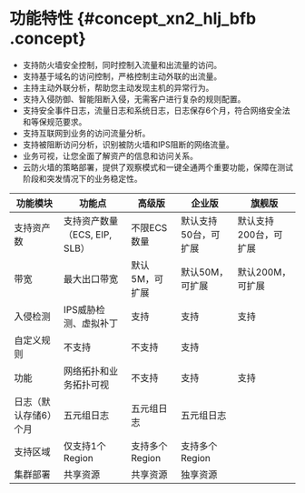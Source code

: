 # 功能特性 {#concept_xn2_hlj_bfb .concept}

-   支持防火墙安全控制，同时控制入流量和出流量的访问。
-   支持基于域名的访问控制，严格控制主动外联的出流量。
-   主持主动外联分析，帮助您主动发现主机的异常行为。
-   支持入侵防御、智能阻断入侵，无需客户进行复杂的规则配置。
-   支持安全事件日志，流量日志和系统日志，日志保存6个月，符合网络安全法和等保规范要求。
-   支持互联网到业务的访问流量分析。
-   支持被阻断访问分析，识别被防火墙和IPS阻断的网络流量。
-   业务可视，让您全面了解资产的信息和访问关系。
-   云防火墙的策略部署，提供了观察模式和一键全通两个重要功能，保障在测试阶段和突发情况下的业务稳定性。

|功能模块|功能点|高级版|企业版|旗舰版|
|----|---|---|---|---|
|支持资产数|支持资产数量（ECS, EIP, SLB）|不限ECS数量|默认支持50台，可扩展|默认支持200台，可扩展|
|带宽|最大出口带宽|默认5M，可扩展|默认50M，可扩展|默认200M，可扩展|
|入侵检测|IPS威胁检测、虚拟补丁|支持|支持|支持|
|自定义规则|不支持|不支持|支持|
|功能|网络拓扑和业务拓扑可视|不支持|支持|支持|
|日志（默认存储6）个月|五元组日志|五元组日志|五元组日志|
|支持区域|仅支持1个 Region|支持多个 Region|支持多个 Region|
|集群部署|共享资源|共享资源|独享资源|

